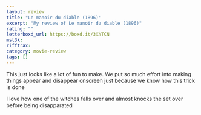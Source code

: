 ```yaml
---
layout: review
title: "Le manoir du diable (1896)"
excerpt: "My review of Le manoir du diable (1896)"
rating: ""
letterboxd_url: https://boxd.it/3XhTCN
mst3k:
rifftrax:
category: movie-review
tags: []
---
```


This just looks like a lot of fun to make. We put so much effort into making things appear and disappear onscreen just because we know how this trick is done

I love how one of the witches falls over and almost knocks the set over before being disapparated
